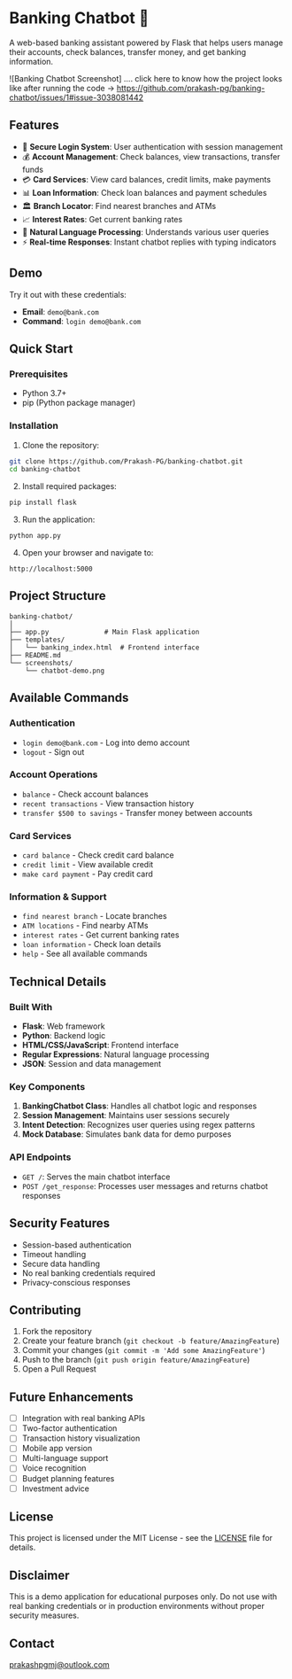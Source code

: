 # Banking Chatbot 🏦

A web-based banking assistant powered by Flask that helps users manage their accounts, check balances, transfer money, and get banking information.

![Banking Chatbot Screenshot] .... click here to know how the project looks like after running the code -> https://github.com/prakash-pg/banking-chatbot/issues/1#issue-3038081442

## Features

- 🔐 **Secure Login System**: User authentication with session management
- 💰 **Account Management**: Check balances, view transactions, transfer funds
- 💳 **Card Services**: View card balances, credit limits, make payments
- 📊 **Loan Information**: Check loan balances and payment schedules
- 🏛️ **Branch Locator**: Find nearest branches and ATMs
- 📈 **Interest Rates**: Get current banking rates
- 🤖 **Natural Language Processing**: Understands various user queries
- ⚡ **Real-time Responses**: Instant chatbot replies with typing indicators

## Demo

Try it out with these credentials:
- **Email**: `demo@bank.com`
- **Command**: `login demo@bank.com`

## Quick Start

### Prerequisites

- Python 3.7+
- pip (Python package manager)

### Installation

1. Clone the repository:
```bash
git clone https://github.com/Prakash-PG/banking-chatbot.git
cd banking-chatbot
```

2. Install required packages:
```bash
pip install flask
```

3. Run the application:
```bash
python app.py
```

4. Open your browser and navigate to:
```
http://localhost:5000
```

## Project Structure

```
banking-chatbot/
│
├── app.py              # Main Flask application
├── templates/
│   └── banking_index.html  # Frontend interface
├── README.md
└── screenshots/
    └── chatbot-demo.png
```

## Available Commands

### Authentication
- `login demo@bank.com` - Log into demo account
- `logout` - Sign out

### Account Operations
- `balance` - Check account balances
- `recent transactions` - View transaction history
- `transfer $500 to savings` - Transfer money between accounts

### Card Services
- `card balance` - Check credit card balance
- `credit limit` - View available credit
- `make card payment` - Pay credit card

### Information & Support
- `find nearest branch` - Locate branches
- `ATM locations` - Find nearby ATMs
- `interest rates` - Get current banking rates
- `loan information` - Check loan details
- `help` - See all available commands

## Technical Details

### Built With
- **Flask**: Web framework
- **Python**: Backend logic
- **HTML/CSS/JavaScript**: Frontend interface
- **Regular Expressions**: Natural language processing
- **JSON**: Session and data management

### Key Components

1. **BankingChatbot Class**: Handles all chatbot logic and responses
2. **Session Management**: Maintains user sessions securely
3. **Intent Detection**: Recognizes user queries using regex patterns
4. **Mock Database**: Simulates bank data for demo purposes

### API Endpoints

- `GET /`: Serves the main chatbot interface
- `POST /get_response`: Processes user messages and returns chatbot responses

## Security Features

- Session-based authentication
- Timeout handling
- Secure data handling
- No real banking credentials required
- Privacy-conscious responses

## Contributing

1. Fork the repository
2. Create your feature branch (`git checkout -b feature/AmazingFeature`)
3. Commit your changes (`git commit -m 'Add some AmazingFeature'`)
4. Push to the branch (`git push origin feature/AmazingFeature`)
5. Open a Pull Request

## Future Enhancements

- [ ] Integration with real banking APIs
- [ ] Two-factor authentication
- [ ] Transaction history visualization
- [ ] Mobile app version
- [ ] Multi-language support
- [ ] Voice recognition
- [ ] Budget planning features
- [ ] Investment advice

## License

This project is licensed under the MIT License - see the [LICENSE](LICENSE) file for details.

## Disclaimer

This is a demo application for educational purposes only. Do not use with real banking credentials or in production environments without proper security measures.

## Contact

prakashpgmj@outlook.com




